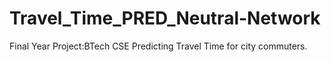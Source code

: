 # Travel_Time_PRED_Neutral-Network
Final Year Project:BTech CSE
Predicting Travel Time for city commuters.
